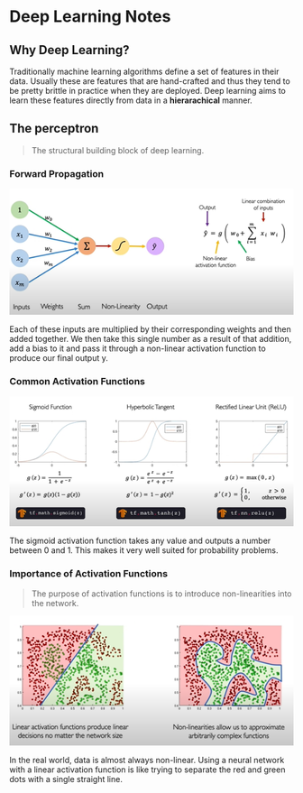# Deep Learning Notes

## Why Deep Learning?
Traditionally machine learning algorithms define a set of features in their data. Usually these are features that are hand-crafted and thus they tend to be pretty brittle in practice when they are deployed. 
Deep learning aims to learn these features directly from data in a **hierarachical** manner.

## The perceptron
> The structural building block of deep learning.

### Forward Propagation
<!-- Image -->
<p align="center">
    <img src="./images/perceptron.PNG" />
</p>
Each of these inputs are multiplied by their corresponding weights and then added together. We then take this single number as a result of that addition, add a bias to it and pass it through a non-linear activation function to produce our final output y.

### Common Activation Functions
<!-- Image -->
<p align="center">
    <img src="./images/activation.PNG" />
</p>

The sigmoid activation function takes any value and outputs a number between 0 and 1. This makes it very well suited for probability problems.

### Importance of Activation Functions
> The purpose of activation functions is to introduce non-linearities into the network.

<!-- Image -->
<p align="center">
    <img src="./images/imptactivation.PNG" />
</p>

In the real world, data is almost always non-linear. Using a neural network with a linear activation function is like trying to separate the red and green dots with a single straight line.